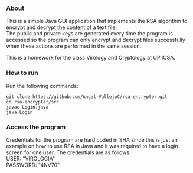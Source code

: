 ### About

This is a simple Java GUI application that implements the RSA algorithm to 
encrypt and decrypt the content of a text file.  
The public and private keys are generated every time the program is
accessed so the program can only encrypt and decrypt files successfully
when these actions are performed in the same session.  

This is a homework for the class Virology and Cryptology at UPIICSA.

### How to run

Run the following commands:

```
git clone https://github.com/Angel-VallejoC/rsa-encrypter.git
cd rsa-encrypter/src
javac Login.java
java Login
```

### Access the program
Credentials for the program are hard coded in SHA since this is just 
an example on how to use RSA in Java and it was required to have
a login screen for one user.
The credentials are as follows:  
USER: "VIROLOGIA"  
PASSWORD: "4NV70"
